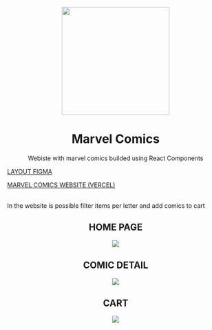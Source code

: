 <p align="center">
 <img width=250 src="https://upload.wikimedia.org/wikipedia/commons/thumb/b/b9/Marvel_Logo.svg/2560px-Marvel_Logo.svg.png"/>
</p>

<h1 align="center">Marvel Comics</h1>

<p align="center">Webiste with marvel comics builded using React Components </p>
<a href="https://www.figma.com/file/ssIpFCKpOsfpIdlci3aXxD/Marvel-Comics?node-id=0-1" target="_blank">LAYOUT FIGMA</a>

<a href="https://marvel-comics-miqstelles.vercel.app" target="_blank">MARVEL COMICS WEBSITE (VERCEL)</a>
<br/>
<br/>
<p>In the website is possible filter items per letter and add comics to cart</p>

<h2 align="center">HOME PAGE</h2>
<p align="center"><img src="https://user-images.githubusercontent.com/90120169/227826147-c8cae130-b2a7-4353-b7ef-b0a5221e6029.png"</p>
  
<h2 align="center">COMIC DETAIL</h2>
<p align="center"><img src="https://user-images.githubusercontent.com/90120169/227826533-6c3db1f0-0df3-421a-b859-b099fe252a3b.png"/></p>

<h2 align="center">CART</h2>
<p align="center"><img src="https://user-images.githubusercontent.com/90120169/227826781-8301c01e-a322-4628-b7d1-33cfb4cf4fb4.png"/></p>

